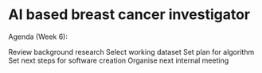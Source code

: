 # AI based breast cancer investigator

Agenda (Week 6):

Review background research
Select working dataset
Set plan for algorithm
Set next steps for software creation
Organise next internal meeting